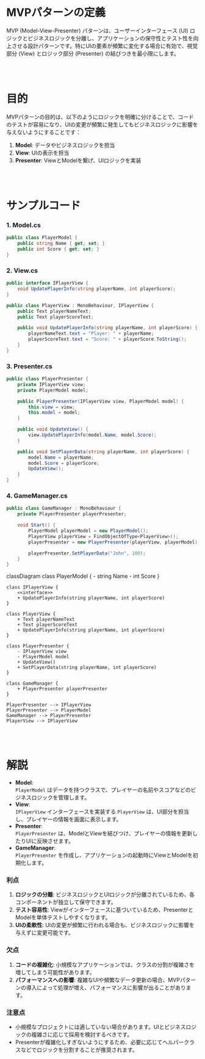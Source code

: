 <head>
  <script type="module">
    import mermaid from 'https://cdn.jsdelivr.net/npm/mermaid@10/dist/mermaid.esm.min.mjs';
    mermaid.initialize({ startOnLoad: true });
  </script>
</head>

# MVPパターンの定義
MVP (Model-View-Presenter) パターンは、ユーザーインターフェース (UI) ロジックとビジネスロジックを分離し、アプリケーションの保守性とテスト性を向上させる設計パターンです。特にUIの要素が頻繁に変化する場合に有効で、視覚部分 (View) とロジック部分 (Presenter) の結びつきを最小限にします。


<br>

<br>


# 目的
MVPパターンの目的は、以下のようにロジックを明確に分けることで、コードのテストが容易になり、UIの変更が頻繁に発生してもビジネスロジックに影響を与えないようにすることです：
1. **Model**: データやビジネスロジックを担当
2. **View**: UIの表示を担当
3. **Presenter**: ViewとModelを繋げ、UIロジックを実装

<br>

<br>

# サンプルコード

### 1. **Model.cs**
```cs
public class PlayerModel {
    public string Name { get; set; }
    public int Score { get; set; }
}
```

### 2. **View.cs**
```cs
public interface IPlayerView {
    void UpdatePlayerInfo(string playerName, int playerScore);
}

public class PlayerView : MonoBehaviour, IPlayerView {
    public Text playerNameText;
    public Text playerScoreText;

    public void UpdatePlayerInfo(string playerName, int playerScore) {
        playerNameText.text = "Player: " + playerName;
        playerScoreText.text = "Score: " + playerScore.ToString();
    }
}
```

### 3. **Presenter.cs**
```cs
public class PlayerPresenter {
    private IPlayerView view;
    private PlayerModel model;

    public PlayerPresenter(IPlayerView view, PlayerModel model) {
        this.view = view;
        this.model = model;
    }

    public void UpdateView() {
        view.UpdatePlayerInfo(model.Name, model.Score);
    }

    public void SetPlayerData(string playerName, int playerScore) {
        model.Name = playerName;
        model.Score = playerScore;
        UpdateView();
    }
}
```

### 4. **GameManager.cs**
```cs
public class GameManager : MonoBehaviour {
    private PlayerPresenter playerPresenter;

    void Start() {
        PlayerModel playerModel = new PlayerModel();
        PlayerView playerView = FindObjectOfType<PlayerView>();
        playerPresenter = new PlayerPresenter(playerView, playerModel);

        playerPresenter.SetPlayerData("John", 100);
    }
}
```


<div class="mermaid">
classDiagram
    class PlayerModel {
        - string Name
        - int Score
    }

    class IPlayerView {
        <<interface>>
        + UpdatePlayerInfo(string playerName, int playerScore)
    }

    class PlayerView {
        + Text playerNameText
        + Text playerScoreText
        + UpdatePlayerInfo(string playerName, int playerScore)
    }

    class PlayerPresenter {
        - IPlayerView view
        - PlayerModel model
        + UpdateView()
        + SetPlayerData(string playerName, int playerScore)
    }

    class GameManager {
        + PlayerPresenter playerPresenter
    }

    PlayerPresenter --> IPlayerView
    PlayerPresenter --> PlayerModel
    GameManager --> PlayerPresenter
    PlayerView --> IPlayerView
</div>

<br>

<br>

# 解説
- **Model**:   
`PlayerModel` はデータを持つクラスで、プレイヤーの名前やスコアなどのビジネスロジックを管理します。
- **View**:   
`IPlayerView` インターフェースを実装する `PlayerView` は、UI部分を担当し、プレイヤーの情報を画面に表示します。
- **Presenter**:  
 `PlayerPresenter` は、ModelとViewを結びつけ、プレイヤーの情報を更新したりUIに反映させます。
- **GameManager**:   
`PlayerPresenter` を作成し、アプリケーションの起動時にViewとModelを初期化します。

### 利点
1. **ロジックの分離**: ビジネスロジックとUIロジックが分離されているため、各コンポーネントが独立して保守できます。
2. **テスト容易性**: Viewがインターフェースに基づいているため、PresenterとModelを単体テストしやすくなります。
3. **UIの柔軟性**: UIの変更が頻繁に行われる場合も、ビジネスロジックに影響を与えずに変更可能です。

### 欠点
1. **コードの複雑化**: 小規模なアプリケーションでは、クラスの分割が複雑さを増してしまう可能性があります。
2. **パフォーマンスへの影響**: 複雑なUIや頻繁なデータ更新の場合、MVPパターンの導入によって処理が増え、パフォーマンスに影響が出ることがあります。

### 注意点
- 小規模なプロジェクトには適していない場合があります。UIとビジネスロジックの複雑さに応じて採用を検討するべきです。
- Presenterが複雑化しすぎないようにするため、必要に応じてヘルパークラスなどでロジックを分割することが推奨されます。